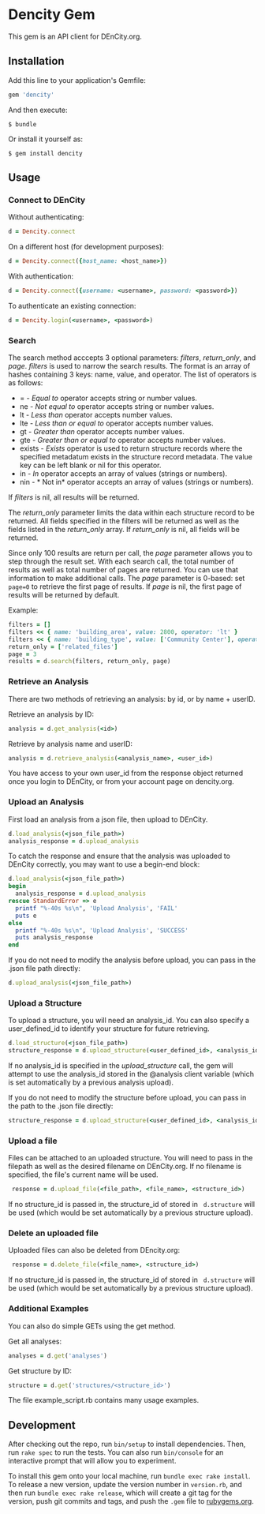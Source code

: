 # Dencity Gem

This gem is an API client for DEnCity.org.

## Installation

Add this line to your application's Gemfile:

```ruby
gem 'dencity'
```

And then execute:

    $ bundle

Or install it yourself as:

    $ gem install dencity

## Usage


### Connect to DEnCity

Without authenticating:

```ruby
d = Dencity.connect
```

On a different host (for development purposes):

```ruby
d = Dencity.connect({host_name: <host_name>})
```

With authentication:
```ruby
d = Dencity.connect({username: <username>, password: <password>})
```

To authenticate an existing connection:
```ruby
d = Dencity.login(<username>, <password>)
```

### Search
The search method acccepts 3 optional parameters: *filters*, *return_only*, and *page*. *filters* is used to narrow the search results.  The format is an array of hashes containing 3 keys: name, value, and operator. The list of operators is as follows:
- =  -  *Equal to* operator accepts string or number values.
- ne -  *Not equal to* operator accepts string or number values.
- lt -  *Less than* operator accepts number values.
- lte - *Less than or equal to* operator accepts number values.
- gt - *Greater than* operator accepts number values.
- gte - *Greater than or equal to* operator accepts number values.
- exists - *Exists* operator is used to return structure records where the specified metadatum exists in the structure record metadata. The value key can be left blank or nil for this operator.
- in - *In* operator accepts an array of values (strings or numbers).
- nin - * Not in* operator accepts an array of values (strings or numbers).

If *filters* is nil, all results will be returned.

The *return_only* parameter limits the data within each structure record to be returned.  All fields specified in the filters will be returned as well as the fields listed in the *return_only* array.  If *return_only* is nil, all fields will be returned.

Since only 100 results are return per call, the *page* parameter allows you to step through the result set.  With each search call, the total number of results as well as total number of pages are returned.  You can use that information to make additional calls. The *page* parameter is 0-based:  set ```page=0``` to retrieve the first page of results.  If *page* is nil, the first page of results will be returned by default.

Example:
```ruby
filters = []
filters << { name: 'building_area', value: 2800, operator: 'lt' }
filters << { name: 'building_type', value: ['Community Center'], operator: 'in' }
return_only = ['related_files']
page = 3
results = d.search(filters, return_only, page)
```

### Retrieve an Analysis
There are two methods of retrieving an analysis:  by id, or by name + userID.

Retrieve an analysis by ID:
```ruby
analysis = d.get_analysis(<id>)
```
Retrieve by analysis name and userID:
```ruby
analysis = d.retrieve_analysis(<analysis_name>, <user_id>)
```
You have access to your own user_id from the response object returned once you login to DEnCity, or from your account page on dencity.org.

### Upload an Analysis
First load an analysis from a json file, then upload to DEnCity.
```ruby
d.load_analysis(<json_file_path>)
analysis_response = d.upload_analysis
```
To catch the response and ensure that the analysis was uploaded to DEnCity correctly, you may want to use a begin-end block:
```ruby
d.load_analysis(<json_file_path>)
begin
  analysis_response = d.upload_analysis
rescue StandardError => e
  printf "%-40s %s\n", 'Upload Analysis', 'FAIL'
  puts e
else
  printf "%-40s %s\n", 'Upload Analysis', 'SUCCESS'
  puts analysis_response
end
```
If you do not need to modify the analysis before upload, you can pass in the .json file path directly:
```ruby
d.upload_analysis(<json_file_path>)
```

### Upload a Structure
To upload a structure, you will need an analysis_id.  You can also specify a user_defined_id to identify your structure for future retrieving.
```ruby
d.load_structure(<json_file_path>)
structure_response = d.upload_structure(<user_defined_id>, <analysis_id>)
```
If no analysis_id is specified in the *upload_structure* call, the gem will attempt to use the analysis_id stored in the @analysis client variable (which is set automatically by a previous analysis upload).

If you do not need to modify the structure before upload, you can pass in the path to the .json file directly:
```ruby
structure_response = d.upload_structure(<user_defined_id>, <analysis_id>, <structure_file_path>)
```

### Upload a file
Files can be attached to an uploaded structure.  You will need to pass in the filepath as well as the desired filename on DEnCity.org.  If no filename is specified, the file's current name will be used.

```ruby
 response = d.upload_file(<file_path>, <file_name>, <structure_id>)
```
If no structure_id is passed in, the structure_id of stored in ``` d.structure``` will be used (which would be set automatically by a previous structure upload).

### Delete an uploaded file
Uploaded files can also be deleted from DEncity.org:
```ruby
 response = d.delete_file(<file_name>, <structure_id>)
 ```
 If no structure_id is passed in, the structure_id of stored in ``` d.structure``` will be used (which would be set automatically by a previous structure upload).

### Additional Examples

You can also do simple GETs using the get method.

Get all analyses:
```ruby
analyses = d.get('analyses')
```
Get structure by ID:
```ruby
structure = d.get('structures/<structure_id>')
```

The file example_script.rb contains many usage examples.

## Development

After checking out the repo, run `bin/setup` to install dependencies. Then, run `rake spec` to run the tests. You can also run `bin/console` for an interactive prompt that will allow you to experiment.

To install this gem onto your local machine, run `bundle exec rake install`. To release a new version, update the version number in `version.rb`, and then run `bundle exec rake release`, which will create a git tag for the version, push git commits and tags, and push the `.gem` file to [rubygems.org](https://rubygems.org).

